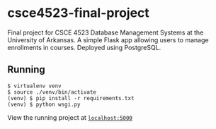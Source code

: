# csce4523-final-project

Final project for CSCE 4523 Database Management Systems at the University of Arkansas. A simple Flask app allowing users to manage enrollments in courses. Deployed using PostgreSQL.

## Running

```
$ virtualenv venv
$ source ./venv/bin/activate
(venv) $ pip install -r requirements.txt
(venv) $ python wsgi.py
```

View the running project at [`localhost:5000`](http://localhost:5000)